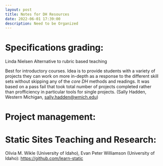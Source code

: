 ```yaml
---
layout: post
title: Notes for DH Resources
date: 2022-06-01 17:39:00
description: Need to be Organized
---
```


# Specifications grading:

Linda Nielsen Alternative to rubric based teaching

Best for introductory courses. Idea is to provide students with a variety of projects they can work on more in-depth as a response to the different skill sets without skipping any of the _core DH_ methods and readings. It was based on a pass fail that took total number of projects completed rather than profficiency in particular tools for single projects. (Sally Hadden, Western Michigan, sally.hadden@wmich.edu)

# Project management:

# Static Sites Teaching and Research:

Olivia M. Wikle (University of Idaho), Evan Peter Williamson (University of Idaho): https://github.com/learn-static
